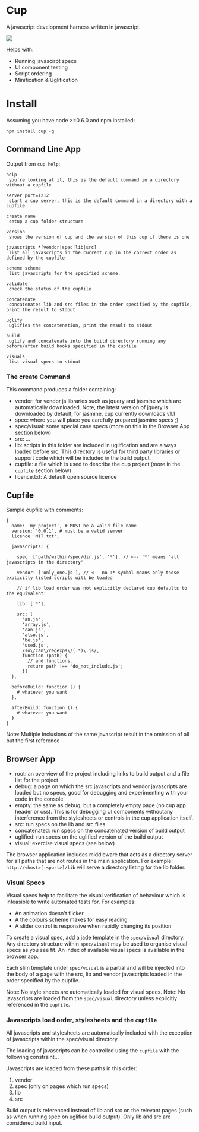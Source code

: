 # Cup

A javascript development harness written in javascript.

![](https://raw.github.com/sjltaylor/cup/master/cup.png)

Helps with:

* Running javascirpt specs
* UI component testing
* Script ordering
* Minification & Uglification

# Install

Assuming you have node >=0.6.0 and npm installed:

`npm install cup -g`

## Command Line App

Output from `cup help`:

    help 
     you're looking at it, this is the default command in a directory without a cupfile

    server port=1212
     start a cup server, this is the default command in a directory with a cupfile

    create name
     setup a cup folder structure

    version 
     shows the version of cup and the version of this cup if there is one

    javascripts *[vendor|spec|lib|src]
     list all javascripts in the current cup in the correct order as defined by the cupfile

    scheme scheme
     list javascripts for the specified scheme.

    validate 
     check the status of the cupfile

    concatenate 
     concatenates lib and src files in the order specified by the cupfile, print the result to stdout

    uglify 
     uglifies the concatenation, print the result to stdout

    build 
     uglify and concatenate into the build directory running any before/after build hooks specified in the cupfile

    visuals 
     list visual specs to stdout


### The create Command

This command produces a folder containing:

* vendor: for vendor js libraries such as jquery and jasmine which are automatically downloaded. Note, the latest version of jquery is downloaded by default, for jasmine, cup currently downloads v1.1
* spec: where you will place you carefully prepared jasmine specs ;)
* spec/visual: some special case specs (more on this in the Browser App section below)
* src: ...
* lib: scripts in this folder are included in uglification and are always loaded before src. This directory is useful for third party libraries or support code which will be included in the build output.
* cupfile: a file which is used to describe the cup project (more in the `cupfile` section below)
* licence.txt: A default open source licence


## Cupfile

Sample cupfile with comments:

    {
      name: 'my project', # MUST be a valid file name
      version: '0.0.1', # must be a valid semver
      licence 'MIT.txt',

      javascripts: {

        spec: ['path/within/spec/dir.js', '*'], // <-- '*' means "all javascripts in the directory"

        vendor: ['only_one.js'], // <-- no :* symbol means only those explicitly listed scripts will be loaded

        // if lib load order was not explicitly declared cup defaults to the equivalent:

        lib: ['*'],

        src: [
          'an.js',
          'array.js',
          'can.js',
          'also.js',
          'be.js',
          'used.js',
          /so\/can\/regexps\/(.*)\.js/,
          function (path) {
            // and functions.
            return path !== 'do_not_include.js';
          }]
      },

      beforeBuild: function () {
        # whatever you want
      },

      afterBuild: function () {
        # whatever you want
      }
    }

Note: Multiple inclusions of the same javascript result in the omission of all but the first reference

## Browser App

* root: an overview of the project including links to build output and a file list for the project
* debug: a page on which the src javascripts and vendor javascripts are loaded but no specs, good for debugging and experimenting with your code in the console
* empty: the same as debug, but a completely empty page (no cup app header or css). This is for debugging UI components withoutany interference from the stylesheets or controls in the cup application itself.
* src: run specs on the lib and src files
* concatenated: run specs on the concatenated version of build output
* uglified: run specs on the uglified version of the build output
* visual: exercise visual specs (see below)


The browser application includes middleware that acts as a directory server for all paths that are not routes in the main application. For example: `http://<host>[:<port>]/lib` will serve a directory listing for the lib folder.

### Visual Specs

Visual specs help to facilitate the visual verification of behaviour which is infeasible to write automated tests for. For examples:

* An animation doesn't flicker
* A the colours scheme makes for easy reading
* A slider control is responsive when rapidly changing its position

To create a visual spec, add a jade template in the `spec/visual` directory. Any directory structure within `spec/visual` may be used to organise visual specs as you see fit. An index of available visual specs is available in the browser app.

Each slim template under `spec/visual` is a partial and will be injected into the body of a page with the src, lib and vendor javascripts loaded in the order specified by the cupfile.


Note: No style sheets are automatically loaded for visual specs.
Note: No javascripts are loaded from the `spec/visual` directory unless explicitly referenced in the `cupfile`.


### Javascripts load order, stylesheets and the `cupfile`

All javascripts and stylesheets are automatically included with the exception of javascripts within the spec/visual directory.

The loading of javascripts can be controlled using the `cupfile` with the following constraint...

Javascripts are loaded from these paths in this order:

1. vendor
2. spec (only on pages which run specs)
3. lib
4. src

Build output is referenced instead of lib and src on the relevant pages (such as when running spec on uglified build output). Only lib and src are considered build input.

